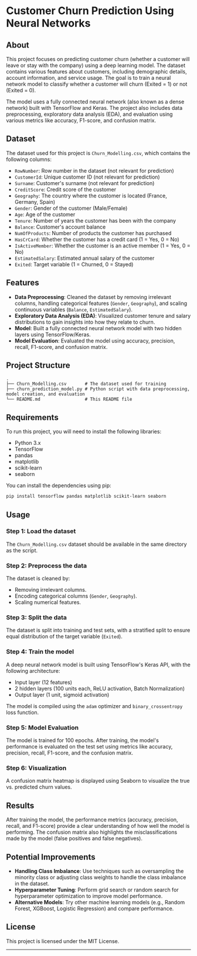 # Customer Churn Prediction Using Neural Networks

## About

This project focuses on predicting customer churn (whether a customer will leave or stay with the company) using a deep learning model. The dataset contains various features about customers, including demographic details, account information, and service usage. The goal is to train a neural network model to classify whether a customer will churn (Exited = 1) or not (Exited = 0).

The model uses a fully connected neural network (also known as a dense network) built with TensorFlow and Keras. The project also includes data preprocessing, exploratory data analysis (EDA), and evaluation using various metrics like accuracy, F1-score, and confusion matrix.

## Dataset

The dataset used for this project is `Churn_Modelling.csv`, which contains the following columns:

- `RowNumber`: Row number in the dataset (not relevant for prediction)
- `CustomerId`: Unique customer ID (not relevant for prediction)
- `Surname`: Customer's surname (not relevant for prediction)
- `CreditScore`: Credit score of the customer
- `Geography`: The country where the customer is located (France, Germany, Spain)
- `Gender`: Gender of the customer (Male/Female)
- `Age`: Age of the customer
- `Tenure`: Number of years the customer has been with the company
- `Balance`: Customer's account balance
- `NumOfProducts`: Number of products the customer has purchased
- `HasCrCard`: Whether the customer has a credit card (1 = Yes, 0 = No)
- `IsActiveMember`: Whether the customer is an active member (1 = Yes, 0 = No)
- `EstimatedSalary`: Estimated annual salary of the customer
- `Exited`: Target variable (1 = Churned, 0 = Stayed)

## Features

- **Data Preprocessing**: Cleaned the dataset by removing irrelevant columns, handling categorical features (`Gender`, `Geography`), and scaling continuous variables (`Balance`, `EstimatedSalary`).
- **Exploratory Data Analysis (EDA)**: Visualized customer tenure and salary distributions to gain insights into how they relate to churn.
- **Model**: Built a fully connected neural network model with two hidden layers using TensorFlow/Keras.
- **Model Evaluation**: Evaluated the model using accuracy, precision, recall, F1-score, and confusion matrix.

## Project Structure

```plaintext
.
├── Churn_Modelling.csv       # The dataset used for training
├── churn_prediction_model.py # Python script with data preprocessing, model creation, and evaluation
└── README.md                 # This README file
```

## Requirements

To run this project, you will need to install the following libraries:

- Python 3.x
- TensorFlow
- pandas
- matplotlib
- scikit-learn
- seaborn

You can install the dependencies using pip:

```bash
pip install tensorflow pandas matplotlib scikit-learn seaborn
```

## Usage

### Step 1: Load the dataset
The `Churn_Modelling.csv` dataset should be available in the same directory as the script.

### Step 2: Preprocess the data
The dataset is cleaned by:
- Removing irrelevant columns.
- Encoding categorical columns (`Gender`, `Geography`).
- Scaling numerical features.

### Step 3: Split the data
The dataset is split into training and test sets, with a stratified split to ensure equal distribution of the target variable (`Exited`).

### Step 4: Train the model
A deep neural network model is built using TensorFlow's Keras API, with the following architecture:
- Input layer (12 features)
- 2 hidden layers (100 units each, ReLU activation, Batch Normalization)
- Output layer (1 unit, sigmoid activation)

The model is compiled using the `adam` optimizer and `binary_crossentropy` loss function.

### Step 5: Model Evaluation
The model is trained for 100 epochs. After training, the model's performance is evaluated on the test set using metrics like accuracy, precision, recall, F1-score, and the confusion matrix.

### Step 6: Visualization
A confusion matrix heatmap is displayed using Seaborn to visualize the true vs. predicted churn values.

## Results

After training the model, the performance metrics (accuracy, precision, recall, and F1-score) provide a clear understanding of how well the model is performing. The confusion matrix also highlights the misclassifications made by the model (false positives and false negatives).

## Potential Improvements

- **Handling Class Imbalance**: Use techniques such as oversampling the minority class or adjusting class weights to handle the class imbalance in the dataset.
- **Hyperparameter Tuning**: Perform grid search or random search for hyperparameter optimization to improve model performance.
- **Alternative Models**: Try other machine learning models (e.g., Random Forest, XGBoost, Logistic Regression) and compare performance.

## License

This project is licensed under the MIT License.

---
